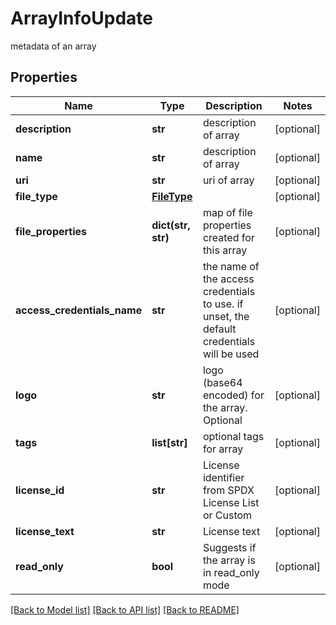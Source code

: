 # ArrayInfoUpdate

metadata of an array

## Properties

| Name                        | Type                        | Description                                                                               | Notes      |
| --------------------------- | --------------------------- | ----------------------------------------------------------------------------------------- | ---------- |
| **description**             | **str**                     | description of array                                                                      | [optional] |
| **name**                    | **str**                     | description of array                                                                      | [optional] |
| **uri**                     | **str**                     | uri of array                                                                              | [optional] |
| **file_type**               | [**FileType**](FileType.md) |                                                                                           | [optional] |
| **file_properties**         | **dict(str, str)**          | map of file properties created for this array                                             | [optional] |
| **access_credentials_name** | **str**                     | the name of the access credentials to use. if unset, the default credentials will be used | [optional] |
| **logo**                    | **str**                     | logo (base64 encoded) for the array. Optional                                             | [optional] |
| **tags**                    | **list[str]**               | optional tags for array                                                                   | [optional] |
| **license_id**              | **str**                     | License identifier from SPDX License List or Custom                                       | [optional] |
| **license_text**            | **str**                     | License text                                                                              | [optional] |
| **read_only**               | **bool**                    | Suggests if the array is in read_only mode                                                | [optional] |

[[Back to Model list]](../README.md#documentation-for-models) [[Back to API list]](../README.md#documentation-for-api-endpoints) [[Back to README]](../README.md)
